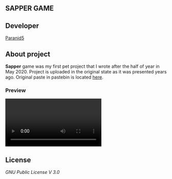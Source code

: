 **SAPPER GAME**
---------------

## **Developer**
[Paranid5](https://github.com/dinaraparanid)

## **About project**
**Sapper** game was my first pet project that I wrote after the half of year in May 2020.
Project is uploaded in the original state as it was presented years ago.
Original paste in pastebin is located [here](https://pastebin.com/6ezUJVb1).

### **Preview**
![preview](preview.webm)

## **License**
*GNU Public License V 3.0*